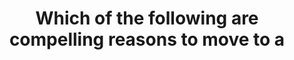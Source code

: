 ---
layout: all-exams
title: "Which of the following are compelling reasons to move to a"
blurb: "All of these are stated reasons for moving to the cloud, with the exception of a reduction in promotional or marketing budgets. The use of AWS services"
quid: 76
---